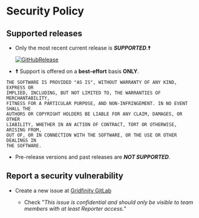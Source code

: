 # Security Policy

## Supported releases

- Only the most recent current release is **_SUPPORTED_**.**☨**

  [![GitHubRelease](https://img.shields.io/github/release/gridfinity/gpushover.svg)](https://github.com/gridfinity/gpushover/releases/)

- **☨** Support is offered on a **best-effort** basis **ONLY**.

```text
THE SOFTWARE IS PROVIDED "AS IS", WITHOUT WARRANTY OF ANY KIND, EXPRESS OR
IMPLIED, INCLUDING, BUT NOT LIMITED TO, THE WARRANTIES OF MERCHANTABILITY,
FITNESS FOR A PARTICULAR PURPOSE, AND NON-INFRINGEMENT. IN NO EVENT SHALL THE
AUTHORS OR COPYRIGHT HOLDERS BE LIABLE FOR ANY CLAIM, DAMAGES, OR OTHER
LIABILITY, WHETHER IN AN ACTION OF CONTRACT, TORT OR OTHERWISE, ARISING FROM,
OUT OF, OR IN CONNECTION WITH THE SOFTWARE, OR THE USE OR OTHER DEALINGS IN
THE SOFTWARE.
```

- Pre-release versions and past releases are **_NOT SUPPORTED_**.

## Report a security vulnerability

- Create a new issue at
  [Gridfinity GitLab](https://gitlab.gridfinity.com/go/gpushover/-/issues)

  - Check "_This issue is confidential and should only be visible to team
    members with at least Reporter access._"

